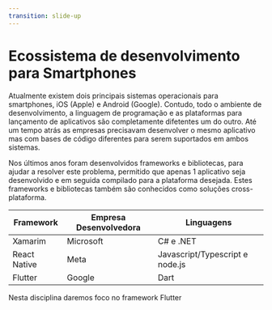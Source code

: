 ```yaml
---
transition: slide-up
---
```


# Ecossistema de desenvolvimento para Smartphones

<div>
Atualmente existem dois principais sistemas operacionais para smartphones, iOS (Apple) e Android (Google). Contudo, todo o ambiente de desenvolvimento, a linguagem de programação e as plataformas para lançamento de aplicativos são completamente difetentes um do outro. Até um tempo atrás as empresas precisavam desenvolver o mesmo aplicativo mas com bases de código diferentes para serem suportados em ambos sistemas.

Nos últimos anos foram desenvolvidos frameworks e bibliotecas, para ajudar a resolver este problema, permitido que apenas 1 aplicativo seja desenvolvido e em seguida compilado para a plataforma desejada. Estes frameworks e bibliotecas também  são conhecidos como soluções cross-plataforma.
</div>

| Framework| Empresa Desenvolvedora | Linguagens |
| --- | --- | --- |
| Xamarim | Microsoft | C# e .NET |
| React Native | Meta | Javascript/Typescript e node.js |
| Flutter | Google | Dart |

Nesta disciplina daremos foco no framework Flutter
